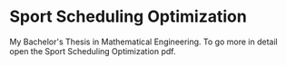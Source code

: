 # Sport Scheduling Optimization
My Bachelor's Thesis in Mathematical Engineering. To go more in detail open the Sport Scheduling Optimization pdf.
